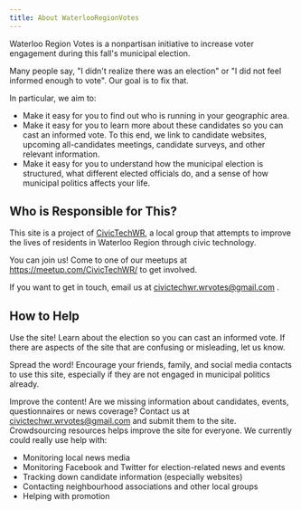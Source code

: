 ```yaml
---
title: About WaterlooRegionVotes
---
```


Waterloo Region Votes is a nonpartisan initiative to 
increase voter engagement during this fall's municipal election. 

Many people say, "I didn't realize there was an election" or "I did
not feel informed enough to vote". Our goal is to fix that.

In particular, we aim to:

- Make it easy for you to find out who is running in your geographic
  area.
- Make it easy for you to learn more about these candidates so you can
  cast an informed vote. To this end, we link to candidate websites,
  upcoming all-candidates meetings, candidate surveys, and other
  relevant information.
- Make it easy for you to understand how the municipal election is
  structured, what different elected officials do, and a sense of
  how municipal politics affects your life. 

## Who is Responsible for This?

This site is a project of [CivicTechWR](https://civictechwr.org), a
local group that attempts to improve the lives of residents in
Waterloo Region through civic technology. 

You can join us! Come to one of our meetups at
<https://meetup.com/CivicTechWR/> to get involved. 

If you want to get in touch, email us at 
<a href="mailto:civictechwr.wrvotes@gmail.com">civictechwr.wrvotes@gmail.com</a>
. 

## How to Help

Use the site! Learn about the election so you can cast an informed
vote. If there are aspects of the site that are confusing or
misleading, let us know. 

Spread the word! Encourage your friends, family, and social media
contacts to use this site, especially if they are not engaged in
municipal politics already. 

Improve the content! Are we missing information about candidates, events,
questionnaires or news coverage? Contact us at
civictechwr.wrvotes@gmail.com and submit them to
the site. Crowdsourcing resources helps improve the site for everyone.
We currently could really use help with: 

- Monitoring local news media
- Monitoring Facebook and Twitter for election-related news and events
- Tracking down candidate information (especially websites)
- Contacting neighbourhood associations and other local groups
- Helping with promotion 


